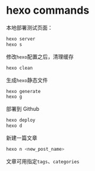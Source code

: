 # hexo commands

本地部署测试页面：

```bash
hexo server
hexo s
```

修改`hexo`配置之后，清理缓存

```bash
hexo clean
```

生成`hexo`静态文件

```bash
hexo generate
hexo g
```

部署到 Github

```bash
hexo deploy
hexo d
```









新建一篇文章

```bash
hexo n <new_post_name>
```

文章可用指定`tags`、`categories`

